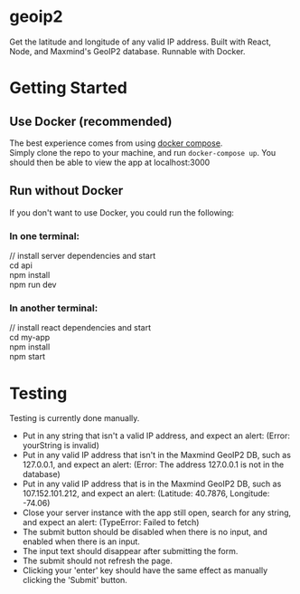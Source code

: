 # geoip2
Get the latitude and longitude of any valid IP address. Built with React, Node, and Maxmind's GeoIP2 database. Runnable with Docker.

# Getting Started
## Use Docker (recommended)
The best experience comes from using [docker compose](https://docs.docker.com/compose/).   
Simply clone the repo to your machine, and run `docker-compose up`. You should then be able to view the app at localhost:3000

## Run without Docker
If you don't want to use Docker, you could run the following:
### In one terminal:
// install server dependencies and start  
cd api  
npm install  
npm run dev  

### In another terminal:
// install react dependencies and start  
cd my-app  
npm install  
npm start  


# Testing
Testing is currently done manually.
* Put in any string that isn't a valid IP address, and expect an alert: (Error: yourString is invalid)
* Put in any valid IP address that isn't in the Maxmind GeoIP2 DB, such as 127.0.0.1, and expect an alert: (Error: The address 127.0.0.1 is not in the database)
* Put in any valid IP address that is in the Maxmind GeoIP2 DB, such as 107.152.101.212, and expect an alert: (Latitude: 40.7876, Longitude: -74.06)
* Close your server instance with the app still open, search for any string, and expect an alert: (TypeError: Failed to fetch)
* The submit button should be disabled when there is no input, and enabled when there is an input.
* The input text should disappear after submitting the form.
* The submit should not refresh the page.
* Clicking your 'enter' key should have the same effect as manually clicking the 'Submit' button.

